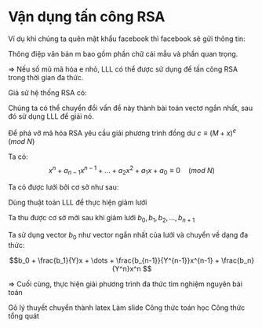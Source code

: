 
<!--! Thuật toán LLL -->
<!--! Thuật toán LLL -->
<!-- Giới thiệu  Ngắn hơn + trực giao hơn -->


<!-- quy trình Gram-Schmidt: -->
<!-- quy trình Gram-Schmidt: -->
<!-- quy trình Gram-Schmidt: -->
<!-- quy trình Gram-Schmidt: -->
<!-- quy trình Gram-Schmidt: -->



<!-- Điều kiện 1 -->


<!-- Điều kiện 2 -->



<!-- Mã giả -->

<!-- Ví dụ -->




<!-- Xin chào! Bạn có thể vui lòng giải thích mục đích của dòng: bk = bk - [uk,j]bj là gì không? -->
<!-- quy trình Gram Schmidt làm cho cơ sở trực giao -->
<!-- Tuy nhiên, trong LLL chúng ta đang làm việc trong một mạng nên không thể đảm bảo tính trực giao. -->
<!-- Để làm được điều đó, chúng ta cần u_{k,j} là một số nguyên. -->
<!-- Điều này tạo ra một cơ sở "đủ trực giao" trong khi vẫn còn trong mạng -->







<!--! Thuật toán LLL -->
<!-- Thuật toán LLL -->
<!-- Ngắn hơn + trực giao hơn -->

<!-- quy trình Gram-Schmidt: -->
<!--Nếu $x_1, x_2, \dots, x_n$ là một cơ sở của lưới $L$ thì sau khi trực giao hóa ta thu được các vector $x_1^*, x_2^*, \dots, x_n^*$ có thể không nằm trong lưới $L$. -->
<!-- Vì num là phân số.... -->

<!-- 2 chiều -->
<!-- n chiều -->
<!-- Thuật toán LLL giảm lưới -->






<!-- !Bài toán tìm vector ngắn nhất (Shortest Vector Problem - SVP) -->

<!--! Độ dài =..... -->
<!-- \begin{frame}{Vector ngắn nhất} -->
<!-- -->
<!-- \begin{itemize} -->
<!-- \item Độ dài vector $v = (v_1, v_2, \dots, v_n)$ là: -->
<!-- -->
<!-- $$\|v\| = (v_1^2 + v_2^2 + \dots + v_n^2)^{\tfrac{1}{2}}$$ -->
<!-- -->
<!-- -->
<!-- \end{itemize} -->
<!-- -->
<!-- \end{frame} -->

<!-- @ Có nhiều vector ngắn nhất khi đi tìm gần như ngắn nhất (vì theo tg đa thức) -->
<!-- @ Là vector đầu tiên (Chưa học LLL?????) + chứng minh -->
<!-- @Có thể đưa xuống sau LLL -->

<!-- youtube -->
<!-- youtube -->
<!-- youtube -->
<!-- youtube -->
<!-- youtube -->
<!-- youtube -->
<!-- youtube -->
<!-- youtube -->

# Vận dụng tấn công RSA

<!--! Giới thiệu bài toán -->

Ví dụ khi chúng ta quên mật khẩu facebook thì facebook sẽ gửi thông tin:

<!-- Mật khẩu mới của bạn là ***** -->
<!-- ảnh -->

Thông điệp văn bản m bao gồm phần chữ cái mẫu và phần quan trọng.

=> Nếu số mũ mã hóa e nhỏ, LLL có thể được sử dụng để tấn công RSA trong thời gian đa thức.

<!--! Bài toán -->

Giả sử hệ thống RSA có:

<!-- Khóa công khai n, e -->
<!-- Bản rõ có dạng $m = t + x$ -->

<!-- t là phần mẫu cố định đã biết -->
<!-- x là phần quan trọng thỏa mãn $|x| \leq Y$ với Y nguyên -->

<!-- Để phá vỡ mã hóa RSA ta cần giải x trong bài toán: -->
<!-- c = (T + x) ^ e mod N -->

Chúng ta có thể chuyển đổi vấn đề này thành bài toán vectơ ngắn nhất, sau đó sử dụng LLL để giải nó.

<!-- @ Thống nhất kí hiệu và biến -->
<!-- @ Thống nhất kí hiệu và biến -->

<!--! Phương pháp lưới -->

Để phá vỡ mã hóa RSA yêu cầu giải phương trình đồng dư $c \equiv (M + x)^e \quad (mod \ N)$

Ta có:
$$x^n + a_{n-1}x^{n-1} + \dots + a_2x^2 + a_1x + a_0 \equiv 0 \quad (mod \ N) $$

Ta có được lưới bởi cơ sở như sau:

<!-- $$
\begin{aligned}
&\Vec{v_1} = (N, 0, 0, \dots, 0, 0)\\
&\Vec{v_2} = (0, YN, 0, \dots, 0, 0)\\
&\vdots\\
&\Vec{v_n} = (0, 0, 0, \dots, Y^{n-1}N, 0)\\
&\Vec{v_{n+1} = (a_0, a_1Y, \dots, a_{n-1}Y^{n-1}, Y^{n})}
\end{aligned}
$$ -->

<!-- @ Tại sao lại có công thức lưới qui định ntn? -->

<!-- !Thực hiện giảm lưới -->

Dùng thuật toán LLL để thực hiện giảm lưới

Ta thu được cơ sở mới sau khi giảm lưới $b_0, b_1, b_2, \dots, b_{n+1}$

<!-- !Tìm vector ngắn nhất -->

Ta sử dụng vector $b_0$ như vector ngắn nhất của lưới và chuyển về dạng đa thức:

<!-- @ chia cho m^xxxxxx -->

$$b_0 + \frac{b_1}{Y}x + \dots + \frac{b_{n-1}}{Y^{n-1}}x^{n-1} + \frac{b_n}{Y^n}x^n $$

=> Cuối cùng, thực hiện giải phương trình đa thức tìm nghiệm nguyên bài toán

<!-- @tìm đc x1 x2 x3 xét thêm x<y để suy ra x -->

<!--@ Gauuusss... -->

<!-- !Ví dụ: https://www.youtube.com/watch?v=vxS0DZE_Lvs -->

<!-- det L = |det(x_1, x_2,..., x_n)| -->

<!-- Bổ đề trang 26???? -->

<!-- Định thức của một lưới không phụ thuộc vào cách chọn cơ sở. -->

<!-- quy trình Gram-Schmidt -->

<!-- chuyển một cơ sở bất kỳ thành một cơ sở trực giao -->

<!-- là kỹ thuật quan trọng trong thuật toán LLL -->

<!-- trang 40 -->

<!-- @ -->
<!-- # -->

Gõ lý thuyết
chuyển thành latex
Làm slide
Công thức toán học
Công thức tổng quát